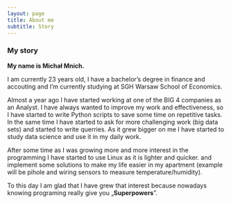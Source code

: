 ```yaml
---
layout: page
title: About me
subtitle: Story
---
```


### My story

**My name is Michał Mnich.**
 
I am currently 23 years old, I have a bachelor’s degree in finance and accouting and I’m currently studying at SGH Warsaw School of Economics.
	
Almost a year ago I have started working at one of the BIG 4 companies as an Analyst. I have always wanted to improve my work and effectiveness, so I have started to write Python scripts to save some time on repetitive tasks. In the same time I have started to ask for more challenging work (big data sets) and started to write querries. As it grew bigger on me I have started to study data science and use it in my daily work. 
 
 After some time as I  was growing more and more interest in the programming I have started to use Linux as it is lighter and quicker.  and implement some solutions to make my life easier in my apartment (example will be pihole and wiring sensors to measure temperature/humidity). 
 	
To this day I am glad that I have grew that interest because nowadays knowing programing really give you „**Superpowers**”.





